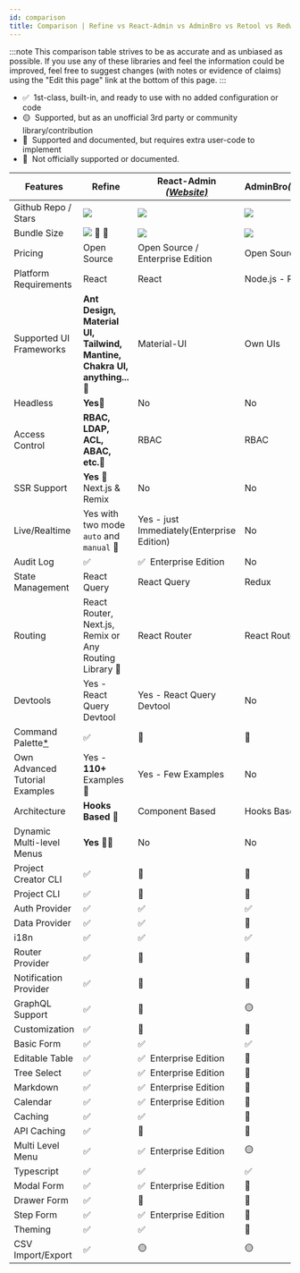 ```yaml
---
id: comparison
title: Comparison | Refine vs React-Admin vs AdminBro vs Retool vs Redwood
---
```


:::note
This comparison table strives to be as accurate and as unbiased as possible. If you use any of these libraries and feel the information could be improved, feel free to suggest changes (with notes or evidence of claims) using the "Edit this page" link at the bottom of this page.
:::

-   ✅ &nbsp;1st-class, built-in, and ready to use with no added configuration or code
-   🟡 &nbsp;Supported, but as an unofficial 3rd party or community library/contribution
-   🔶 &nbsp;Supported and documented, but requires extra user-code to implement
-   🛑 &nbsp;Not officially supported or documented.

| Features                             | Refine                                                                  | React-Admin [_(Website)_][react-admin]     | AdminBro[_(Website)_][adminjs]   | Retool[_(Website)_][retool] | Redwood[_(Website)_][redwood]                         |
| ------------------------------------ | ----------------------------------------------------------------------- | ------------------------------------------ | -------------------------------- | --------------------------- | ----------------------------------------------------- |
| Github Repo / Stars                  | [![][stars-refine]][gh-refine]                                          | [![][stars-react-admin]][gh-react-admin]   | [![][stars-adminjs]][gh-adminjs] | -                           | [![][stars-redwood]][gh-redwood]                      |
| Bundle Size                          | [![][bp-refine]][bpl-refine] 🚀 🚀                                        | [![][bp-react-admin]][bpl-react-admin]     | [![][bp-adminjs]][bpl-adminjs]   | -                           | [![][bp-redwood]][bpl-redwood]                        |
| Pricing                              | Open Source                                                             | Open Source / Enterprise Edition           | Open Source                      | [_Pricing_][retool-pricing] | Open Source                                           |
| Platform Requirements                | React                                                                   | React                                      | Node.js - React                  | Cloud / Self-hosted         | React - Node                                          |
| Supported UI Frameworks              | **Ant Design, Material UI, Tailwind, Mantine, Chakra UI, anything...**🚀 | Material-UI                                | Own UIs                          | Own UIs                     | Tailwind, Chakra, Mantine, WindiCSS and custom styles |
| Headless                             | **Yes**🚀                                                                | No                                         | No                               | No                          | No                                                    |
| Access Control                       | **RBAC, LDAP, ACL, ABAC, etc.**🚀                                        | RBAC                                       | RBAC                             | RBAC                        | RBAC                                                  |
| SSR Support                          | **Yes** 🚀 Next.js & Remix                                               | No                                         | No                               | No                          | No                                                    |
| Live/Realtime                        | Yes with two mode `auto` and `manual` 🚀                                 | Yes - just Immediately(Enterprise Edition) | No                               | No                          | Yes, with api/webhooks                                |
| Audit Log                            | ✅                                                                       | ✅ &nbsp;Enterprise Edition                 | No                               | Yes                         | Yes                                                   |
| State Management                     | React Query                                                             | React Query                                | Redux                            | -                           | Apollo GraphQL                                        |
| Routing                              | React Router, Next.js, Remix or Any Routing Library 🚀                   | React Router                               | React Router                     | -                           | @redwoodjs/router                                     |
| Devtools                             | Yes - React Query Devtool                                               | Yes - React Query Devtool                  | No                               | No                          | Storybook, Pino, Jest                                 |
| Command Palette[\*][command-palette] | ✅                                                                       | 🛑                                          | 🛑                                | 🛑                           | 🛑                                                     |
| Own Advanced Tutorial Examples       | Yes - **110+** Examples 🚀                                               | Yes - Few Examples                         | No                               | No                          | Yes, Divided in Chapters                              |
| Architecture                         | **Hooks Based** 🚀                                                       | Component Based                            | Hooks Based                      | -                           | Component Based                                       |
| Dynamic Multi-level Menus            | **Yes** 🚀🚀                                                              | No                                         | No                               | -                           | No                                                    |
| Project Creator CLI                  | ✅                                                                       | 🛑                                          | 🛑                                | 🛑                           | ✅                                                     |
| Project CLI                          | ✅                                                                       | 🛑                                          | 🛑                                | 🛑                           | ✅                                                     |
| Auth Provider                        | ✅                                                                       | ✅                                          | ✅                                | ✅                           | ✅                                                     |
| Data Provider                        | ✅                                                                       | ✅                                          | 🔶                                | ✅                           | ✅                                                     |
| i18n                                 | ✅                                                                       | ✅                                          | ✅                                | -                           | ✅                                                     |
| Router Provider                      | ✅                                                                       | 🛑                                          | 🛑                                | -                           | ✅                                                     |
| Notification Provider                | ✅                                                                       | 🛑                                          | 🛑                                | -                           | ✅                                                     |
| GraphQL Support                      | ✅                                                                       | 🔶                                          | 🟡                                | ✅                           | ✅                                                     |
| Customization                        | ✅                                                                       | 🔶                                          | 🔶                                | 🛑                           | 🔶                                                     |
| Basic Form                           | ✅                                                                       | ✅                                          | ✅                                | ✅                           | ✅                                                     |
| Editable Table                       | ✅                                                                       | ✅ &nbsp;Enterprise Edition                 | 🛑                                | ✅                           | ✅                                                     |
| Tree Select                          | ✅                                                                       | ✅ &nbsp;Enterprise Edition                 | 🛑                                | 🛑                           | 🛑                                                     |
| Markdown                             | ✅                                                                       | ✅ &nbsp;Enterprise Edition                 | 🛑                                | ✅                           | 🔶                                                     |
| Calendar                             | ✅                                                                       | ✅ &nbsp;Enterprise Edition                 | 🛑                                | ✅                           | 🛑                                                     |
| Caching                              | ✅                                                                       | ✅                                          | 🛑                                | 🛑                           | ✅                                                     |
| API Caching                          | ✅                                                                       | 🛑                                          | 🛑                                | 🛑                           | ✅                                                     |
| Multi Level Menu                     | ✅                                                                       | ✅ &nbsp;Enterprise Edition                 | 🟡                                | ✅                           | 🛑                                                     |
| Typescript                           | ✅                                                                       | ✅                                          | ✅                                | -                           | ✅                                                     |
| Modal Form                           | ✅                                                                       | ✅ &nbsp;Enterprise Edition                 | 🛑                                | ✅                           | ✅                                                     |
| Drawer Form                          | ✅                                                                       | 🔶                                          | 🛑                                | 🛑                           | 🛑                                                     |
| Step Form                            | ✅                                                                       | ✅ &nbsp;Enterprise Edition                 | 🛑                                | 🛑                           | 🛑                                                     |
| Theming                              | ✅                                                                       | ✅                                          | 🔶                                | ✅                           | 🔶                                                     |
| CSV Import/Export                    | ✅                                                                       | 🟡                                          | 🟡                                | ✅                           | 🛑                                                     |

<!-- -->

[stars-refine]: https://img.shields.io/github/stars/pankod/refine?label=%F0%9F%8C%9F
[gh-refine]: https://github.com/refinedev/refine
[bpl-refine]: https://bundlephobia.com/result?p=@refinedev/core
[bp-refine]: https://badgen.net/bundlephobia/minzip/@refinedev/core?label=💾
[command-palette]: /docs/examples/command-palette.md

<!-- -->

<!-- -->

[react-admin]: https://marmelab.com/react-admin/
[react-enterprise]: https://marmelab.com/ra-enterprise/
[stars-react-admin]: https://img.shields.io/github/stars/marmelab/react-admin?label=%F0%9F%8C%9F
[gh-react-admin]: https://github.com/marmelab/react-admin
[bpl-react-admin]: https://bundlephobia.com/result?p=react-admin
[bp-react-admin]: https://badgen.net/bundlephobia/minzip/react-admin?label=💾

<!-- -->

<!-- -->

[adminjs]: https://adminbro.com/index.html
[stars-adminjs]: https://img.shields.io/github/stars/SoftwareBrothers/adminjs?label=%F0%9F%8C%9F
[gh-adminjs]: https://github.com/SoftwareBrothers/adminjs
[bpl-adminjs]: https://bundlephobia.com/result?p=admin-bro
[bp-adminjs]: https://badgen.net/bundlephobia/minzip/admin-bro?label=💾

<!-- -->

<!-- -->

[retool]: https://retool.com/
[retool-pricing]: https://retool.com/pricing/

<!-- -->

<!-- -->

[redwood]: https://redwoodjs.com/
[stars-redwood]: https://img.shields.io/github/stars/redwoodjs/redwood?label=%F0%9F%8C%9F
[gh-redwood]: https://github.com/redwoodjs/redwood
[bpl-redwood]: https://bundlephobia.com/result?p=@redwoodjs/core
[bp-redwood]: https://badgen.net/bundlephobia/minzip/@redwoodjs/core?label=💾

<!-- -->
